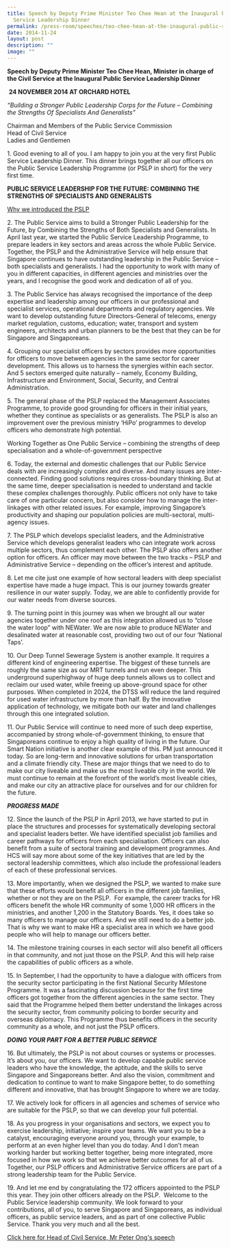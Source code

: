 ```yaml
---
title: Speech by Deputy Prime Minister Teo Chee Hean at the Inaugural Public
  Service Leadership Dinner
permalink: /press-room/speeches/teo-chee-hean-at-the-inaugural-public-service-leadership-dinner/
date: 2014-11-24
layout: post
description: ""
image: ""
---
```

**Speech by Deputy Prime Minister Teo Chee Hean, Minister in charge of the Civil Service at the Inaugural Public Service Leadership Dinner**

&nbsp;**24 NOVEMBER 2014 AT ORCHARD HOTEL**
 
 _“Building a Stronger Public Leadership Corps for the Future – Combining the Strengths Of Specialists And Generalists”_

Chairman and Members of the Public Service Commission  
Head of Civil Service  
Ladies and Gentlemen

1\. Good evening to all of you. I am happy to join you at the very first Public Service Leadership Dinner. This dinner brings together all our officers on the Public Service Leadership Programme (or PSLP in short) for the very first time.

**PUBLIC SERVICE LEADERSHIP FOR THE FUTURE: COMBINING THE STRENGTHS OF SPECIALISTS AND GENERALISTS**

<u>Why we introduced the PSLP</u>

2\. The Public Service aims to build a Stronger Public Leadership for the Future, by Combining the Strengths of Both Specialists and Generalists. In April last year, we started the Public Service Leadership Programme, to prepare leaders in key sectors and areas across the whole Public Service. Together, the PSLP and the Administrative Service will help ensure that Singapore continues to have outstanding leadership in the Public Service – both specialists and generalists. I had the opportunity to work with many of you in different capacities, in different agencies and ministries over the years, and I recognise the good work and dedication of all of you.

3\. The Public Service has always recognised the importance of the deep expertise and leadership among our officers in our professional and specialist services, operational departments and regulatory agencies. We want to develop outstanding future Directors-General of telecoms, energy market regulation, customs, education; water, transport and system engineers, architects and urban planners to be the best that they can be for Singapore and Singaporeans.

4\. Grouping our specialist officers by sectors provides more opportunities for officers to move between agencies in the same sector for career development. This allows us to harness the synergies within each sector. And 5 sectors emerged quite naturally – namely, Economy Building, Infrastructure and Environment, Social, Security, and Central Administration.&nbsp;

5\. The general phase of the PSLP replaced the Management Associates Programme, to provide good grounding for officers in their initial years, whether they continue as specialists or as generalists. The PSLP is also an improvement over the previous ministry ‘HiPo’ programmes to develop officers who demonstrate high potential.

Working Together as One Public Service – combining the strengths of deep specialisation and a whole-of-government perspective

6\. Today, the external and domestic challenges that our Public Service deals with are increasingly complex and diverse. And many issues are inter-connected. Finding good solutions requires cross-boundary thinking. But at the same time, deeper specialisation is needed to understand and tackle these complex challenges thoroughly. Public officers not only have to take care of one particular concern, but also consider how to manage the inter-linkages with other related issues. For example, improving Singapore’s productivity and shaping our population policies are multi-sectoral, multi-agency issues.

7\. The PSLP which develops specialist leaders, and the Administrative Service which develops generalist leaders who can integrate work across multiple sectors, thus complement each other. The PSLP also offers another option for officers. An officer may move between the two tracks – PSLP and Administrative Service – depending on the officer’s interest and aptitude.

8\. Let me cite just one example of how sectoral leaders with deep specialist expertise have made a huge impact. This is our journey towards greater resilience in our water supply. Today, we are able to confidently provide for our water needs from diverse sources.

9\. The turning point in this journey was when we brought all our water agencies together under one roof as this integration allowed us to “close the water loop” with NEWater. We are now able to produce NEWater and desalinated water at reasonable cost, providing two out of our four ‘National Taps’.

10\. Our Deep Tunnel Sewerage System is another example. It requires a different kind of engineering expertise. The biggest of these tunnels are roughly the same size as our MRT tunnels and run even deeper. This underground superhighway of huge deep tunnels allows us to collect and reclaim our used water, while freeing up above-ground space for other purposes. When completed in 2024, the DTSS will reduce the land required for used water infrastructure by more than half. By the innovative application of technology, we mitigate both our water and land challenges through this one integrated solution.

11\. Our Public Service will continue to need more of such deep expertise, accompanied by strong whole-of-government thinking, to ensure that Singaporeans continue to enjoy a high quality of living in the future. Our Smart Nation initiative is another clear example of this. PM just announced it today. So are long-term and innovative solutions for urban transportation and a climate friendly city. These are major things that we need to do to make our city liveable and make us the most liveable city in the world. We must continue to remain at the forefront of the world’s most liveable cities, and make our city an attractive place for ourselves and for our children for the future.

_**PROGRESS MADE**_

12\. Since the launch of the PSLP in April 2013, we have started to put in place the structures and processes for systematically developing sectoral and specialist leaders better. We have identified specialist job families and career pathways for officers from each specialisation. Officers can also benefit from a suite of sectoral training and development programmes. And HCS will say more about some of the key initiatives that are led by the sectoral leadership committees, which also include the professional leaders of each of these professional services.

13\. More importantly, when we designed the PSLP, we wanted to make sure that these efforts would benefit all officers in the different job families, whether or not they are on the PSLP.&nbsp; For example, the career tracks for HR officers benefit the whole HR community of some 1,000 HR officers in the ministries, and another 1,200 in the Statutory Boards. Yes, it does take so many officers to manage our officers. And we still need to do a better job. That is why we want to make HR a specialist area in which we have good people who will help to manage our officers better.

14\. The milestone training courses in each sector will also benefit all officers in that community, and not just those on the PSLP. And this will help raise the capabilities of public officers as a whole.

15\.&nbsp;In September, I had the opportunity to have a dialogue with officers from the security sector participating in the first National Security Milestone Programme. It was a fascinating discussion because for the first time officers got together from the different agencies in the same sector. They said that the Programme helped them better understand the linkages across the security sector, from community policing to border security and overseas diplomacy. This Programme thus benefits officers in the security community as a whole, and not just the PSLP officers.

_**DOING YOUR PART FOR A BETTER PUBLIC SERVICE**_

16\. But ultimately, the PSLP is not about courses or systems or processes. It’s about you, our officers. We want to develop capable public service leaders who have the knowledge, the aptitude, and the skills to serve Singapore and Singaporeans better. And also the vision, commitment and dedication to continue to want to make Singapore better, to do something different and innovative, that has brought Singapore to where we are today.

17\. We actively look for officers in all agencies and schemes of service who are suitable for the PSLP, so that we can develop your full potential.

18\. As you progress in your organisations and sectors, we expect you to exercise leadership, initiative; inspire your teams. We want you to be a catalyst, encouraging everyone around you, through your example, to perform at an even higher level than you do today. And I don’t mean working harder but working better together, being more integrated, more focused in how we work so that we achieve better outcomes for all of us. Together, our PSLP officers and Administrative Service officers are part of a strong leadership team for the Public Service.&nbsp;

19\. And let me end by congratulating the 172 officers appointed to the PSLP this year. They join other officers already on the PSLP.&nbsp; Welcome to the Public Service leadership community. We look forward to your contributions, all of you, to serve Singapore and Singaporeans, as individual officers, as public service leaders, and as part of one collective Public Service. Thank you very much and all the best.

[Click here for Head of Civil Service, Mr Peter Ong's speech](http://www.psd.gov.sg/press-room/speeches/speech-by-mr-peter-ong--head-of-civil-service-at-the-inaugural-public-service-leadership-dinner)